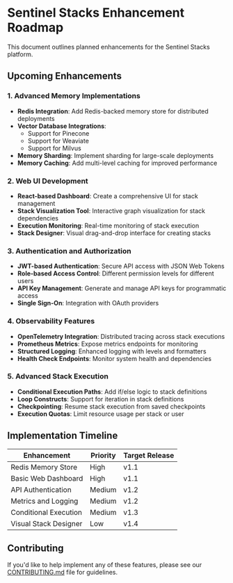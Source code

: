 # Sentinel Stacks Enhancement Roadmap

This document outlines planned enhancements for the Sentinel Stacks platform.

## Upcoming Enhancements

### 1. Advanced Memory Implementations

- **Redis Integration**: Add Redis-backed memory store for distributed deployments
- **Vector Database Integrations**: 
  - Support for Pinecone
  - Support for Weaviate
  - Support for Milvus
- **Memory Sharding**: Implement sharding for large-scale deployments
- **Memory Caching**: Add multi-level caching for improved performance

### 2. Web UI Development

- **React-based Dashboard**: Create a comprehensive UI for stack management
- **Stack Visualization Tool**: Interactive graph visualization for stack dependencies
- **Execution Monitoring**: Real-time monitoring of stack execution
- **Stack Designer**: Visual drag-and-drop interface for creating stacks

### 3. Authentication and Authorization

- **JWT-based Authentication**: Secure API access with JSON Web Tokens
- **Role-based Access Control**: Different permission levels for different users
- **API Key Management**: Generate and manage API keys for programmatic access
- **Single Sign-On**: Integration with OAuth providers

### 4. Observability Features

- **OpenTelemetry Integration**: Distributed tracing across stack executions
- **Prometheus Metrics**: Expose metrics endpoints for monitoring
- **Structured Logging**: Enhanced logging with levels and formatters
- **Health Check Endpoints**: Monitor system health and dependencies

### 5. Advanced Stack Execution

- **Conditional Execution Paths**: Add if/else logic to stack definitions
- **Loop Constructs**: Support for iteration in stack definitions
- **Checkpointing**: Resume stack execution from saved checkpoints
- **Execution Quotas**: Limit resource usage per stack or user

## Implementation Timeline

| Enhancement | Priority | Target Release |
|-------------|----------|---------------|
| Redis Memory Store | High | v1.1 |
| Basic Web Dashboard | High | v1.1 |
| API Authentication | Medium | v1.2 |
| Metrics and Logging | Medium | v1.2 |
| Conditional Execution | Medium | v1.3 |
| Visual Stack Designer | Low | v1.4 |

## Contributing

If you'd like to help implement any of these features, please see our [CONTRIBUTING.md](CONTRIBUTING.md) file for guidelines.